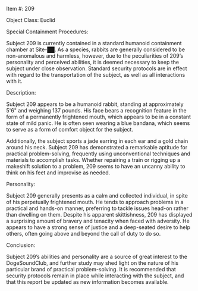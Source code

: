 Item #: 209

Object Class: Euclid

Special Containment Procedures:

Subject 209 is currently contained in a standard humanoid containment chamber at Site-██. As a species, rabbits are generally considered to be non-anomalous and harmless, however, due to the peculiarities of 209’s personality and perceived abilities, it is deemed necessary to keep the subject under close observation. Standard security protocols are in effect with regard to the transportation of the subject, as well as all interactions with it.

Description:

Subject 209 appears to be a humanoid rabbit, standing at approximately 5'6" and weighing 137 pounds. His face bears a recognition feature in the form of a permanently frightened mouth, which appears to be in a constant state of mild panic. He is often seen wearing a blue bandana, which seems to serve as a form of comfort object for the subject.

Additionally, the subject sports a jade earring in each ear and a gold chain around his neck. Subject 209 has demonstrated a remarkable aptitude for practical problem-solving, frequently using unconventional techniques and materials to accomplish tasks. Whether repairing a train or rigging up a makeshift solution to a problem, 209 seems to have an uncanny ability to think on his feet and improvise as needed.

Personality:

Subject 209 generally presents as a calm and collected individual, in spite of his perpetually frightened mouth. He tends to approach problems in a practical and hands-on manner, preferring to tackle issues head-on rather than dwelling on them. Despite his apparent skittishness, 209 has displayed a surprising amount of bravery and tenacity when faced with adversity. He appears to have a strong sense of justice and a deep-seated desire to help others, often going above and beyond the call of duty to do so.

Conclusion:

Subject 209’s abilities and personality are a source of great interest to the DogeSoundClub, and further study may shed light on the nature of his particular brand of practical problem-solving. It is recommended that security protocols remain in place while interacting with the subject, and that this report be updated as new information becomes available.